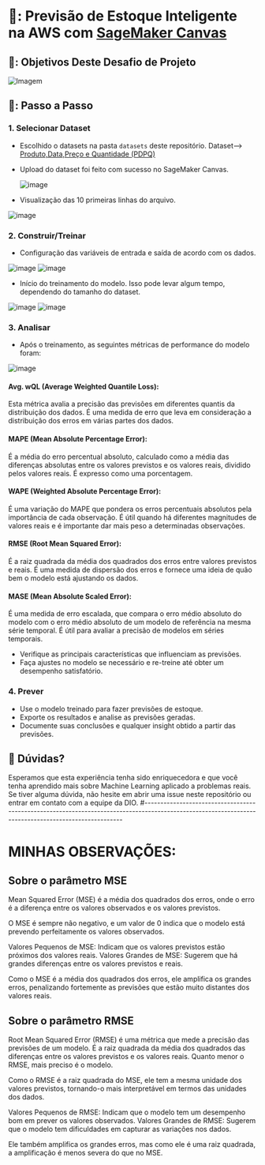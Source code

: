 
# 👀: Previsão de Estoque Inteligente na AWS com [SageMaker Canvas](https://aws.amazon.com/pt/sagemaker/canvas/)


## 🥅: Objetivos Deste Desafio de Projeto

![Imagem](https://github.com/Leandrosouza74-github/lab-aws-sagemaker-canvas-estoque/blob/main/paint/339880256-72f5c21f-5562-491e-aa42-2885a3184650.png?raw=true)

## 🚶: Passo a Passo

### 1. Selecionar Dataset 

-   Escolhido o datasets na pasta `datasets` deste repositório.
          Dataset--> [Produto,Data,Preço e Quantidade (PDPQ)](datasets/dataset-1000-com-preco-variavel-e-renovacao-estoque.csv)
    
-   Upload do dataset foi feito com sucesso no SageMaker Canvas.

    ![image](https://github.com/Leandrosouza74-github/lab-aws-sagemaker-canvas-estoque/blob/main/paint/PDPQ.png?raw=true)
    
-   Visualização das 10 primeiras linhas do arquivo.


![image](https://github.com/Leandrosouza74-github/lab-aws-sagemaker-canvas-estoque/blob/main/paint/PDPQ%2010primeiras%20linhas.png?raw=true)

### 2. Construir/Treinar

-   Configuração das variáveis de entrada e saída de acordo com os dados.


![image](https://github.com/Leandrosouza74-github/lab-aws-sagemaker-canvas-estoque/blob/main/paint/PDPQ%20treinamento.png?raw=true)
![image](https://github.com/Leandrosouza74-github/lab-aws-sagemaker-canvas-estoque/blob/main/paint/PDPQ%20treinamento2.png?raw=true)

-   Início do treinamento do modelo. Isso pode levar algum tempo, dependendo do tamanho do dataset.


![image](https://github.com/Leandrosouza74-github/lab-aws-sagemaker-canvas-estoque/blob/main/paint/PDPQ%20treinamento3.png?raw=true)
![image](https://github.com/Leandrosouza74-github/lab-aws-sagemaker-canvas-estoque/blob/main/paint/PDPQ%20analise.png?raw=true)

### 3. Analisar

-   Após o treinamento, as seguintes métricas de performance do modelo foram:


![image](https://github.com/Leandrosouza74-github/lab-aws-sagemaker-canvas-estoque/blob/main/paint/PDPQ%20m%C3%A9tricas.png?raw=true)

#### Avg. wQL (Average Weighted Quantile Loss):

Esta métrica avalia a precisão das previsões em diferentes quantis da distribuição dos dados. É uma medida de erro que leva em consideração a distribuição dos erros em várias partes dos dados.


#### MAPE (Mean Absolute Percentage Error):

É a média do erro percentual absoluto, calculado como a média das diferenças absolutas entre os valores previstos e os valores reais, dividido pelos valores reais. É expresso como uma porcentagem.


#### WAPE (Weighted Absolute Percentage Error):

É uma variação do MAPE que pondera os erros percentuais absolutos pela importância de cada observação. É útil quando há diferentes magnitudes de valores reais e é importante dar mais peso a determinadas observações.


#### RMSE (Root Mean Squared Error):

É a raiz quadrada da média dos quadrados dos erros entre valores previstos e reais. É uma medida de dispersão dos erros e fornece uma ideia de quão bem o modelo está ajustando os dados.

#### MASE (Mean Absolute Scaled Error):

É uma medida de erro escalada, que compara o erro médio absoluto do modelo com o erro médio absoluto de um modelo de referência na mesma série temporal. É útil para avaliar a precisão de modelos em séries temporais.


-   Verifique as principais características que influenciam as previsões.
-   Faça ajustes no modelo se necessário e re-treine até obter um desempenho satisfatório.

### 4. Prever

-   Use o modelo treinado para fazer previsões de estoque.
-   Exporte os resultados e analise as previsões geradas.
-   Documente suas conclusões e qualquer insight obtido a partir das previsões.

## 🤔 Dúvidas?

Esperamos que esta experiência tenha sido enriquecedora e que você tenha aprendido mais sobre Machine Learning aplicado a problemas reais. Se tiver alguma dúvida, não hesite em abrir uma issue neste repositório ou entrar em contato com a equipe da DIO.
#-----------------------------------------------------------------------------------------------------------------------------------------------------
# MINHAS OBSERVAÇÕES:

## Sobre o parâmetro MSE
Mean Squared Error (MSE) é a média dos quadrados dos erros, onde o erro é a diferença entre os valores observados e os valores previstos.

O MSE é sempre não negativo, e um valor de 0 indica que o modelo está prevendo perfeitamente os valores observados.

Valores Pequenos de MSE: Indicam que os valores previstos estão próximos dos valores reais.
Valores Grandes de MSE: Sugerem que há grandes diferenças entre os valores previstos e reais.

Como o MSE é a média dos quadrados dos erros, ele amplifica os grandes erros, penalizando fortemente as previsões que estão muito distantes dos valores reais.

## Sobre o parâmetro RMSE

Root Mean Squared Error (RMSE) é uma métrica que mede a precisão das previsões de um modelo. É a raiz quadrada da média dos quadrados das diferenças entre os valores previstos e os valores reais. Quanto menor o RMSE, mais preciso é o modelo.

Como o RMSE é a raiz quadrada do MSE, ele tem a mesma unidade dos valores previstos, tornando-o mais interpretável em termos das unidades dos dados.

Valores Pequenos de RMSE: Indicam que o modelo tem um desempenho bom em prever os valores observados.
Valores Grandes de RMSE: Sugerem que o modelo tem dificuldades em capturar as variações nos dados.

Ele também amplifica os grandes erros, mas como ele é uma raiz quadrada, a amplificação é menos severa do que no MSE.


